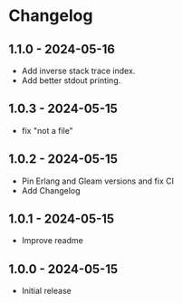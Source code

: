 # Changelog

## 1.1.0 - 2024-05-16

- Add inverse stack trace index.
- Add better stdout printing.

## 1.0.3 - 2024-05-15

- fix "not a file"

## 1.0.2 - 2024-05-15

- Pin Erlang and Gleam versions and fix CI
- Add Changelog

## 1.0.1 - 2024-05-15

- Improve readme

## 1.0.0 - 2024-05-15

- Initial release
